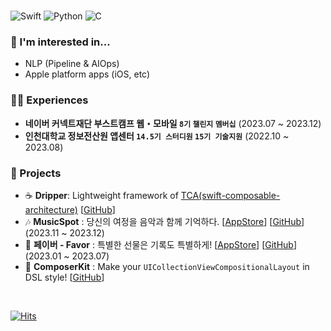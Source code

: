 
<br/>

![Swift] ![Python] ![C]

### 🫶 I'm interested in...

- NLP (Pipeline & AIOps)
- Apple platform apps (iOS, etc)

### 👨‍💻 Experiences

- **네이버 커넥트재단 부스트캠프 웹・모바일 `8기` `챌린지` `멤버십`** (2023.07 ~ 2023.12)<br/>
- **인천대학교 정보전산원 앱센터 `14.5기 스터디원` `15기 기술지원`** (2022.10 ~ 2023.08)<br/>

### 💾 Projects

- ☕ **Dripper**: Lightweight framework of [TCA(swift-composable-architecture)](https://github.com/pointfreeco/swift-composable-architecture) [[GitHub](https://github.com/musicspot24/Dripper)]
- 🎶 **MusicSpot** : 당신의 여정을 음악과 함께 기억하다. [[AppStore](https://apps.apple.com/kr/app/musicspot/id6474530486?l=en-GB)] [[GitHub](https://github.com/boostcampwm2023/iOS01-MusicSpot)] (2023.11 ~ 2023.12) <br/>
- 🎁 **페이버 - Favor** : 특별한 선물은 기록도 특별하게! [[AppStore](https://apps.apple.com/kr/app/favor-%ED%8E%98%EC%9D%B4%EB%B2%84/id6449257998?l=en-GB)] [[GitHub](https://github.com/Favor-Gift-Reminder/Favor-iOS)] (2023.01 ~ 2023.07) <br/>
- 📱 **ComposerKit** : Make your `UICollectionViewCompositionalLayout` in DSL style! [[GitHub](https://github.com/SwiftyJunnos/ComposerKit)] <br/>

<br/>

[![Hits](https://hits.seeyoufarm.com/api/count/incr/badge.svg?url=https%3A%2F%2Fgithub.com%2FSwiftyJunnos%2Fhit-counter&count_bg=%2383AC63&title_bg=%23555555&icon=dev-dot-to.svg&icon_color=%23E7E7E7&title=%F0%9F%91%8B+Hello&edge_flat=false)](https://hits.seeyoufarm.com)

<br/>

[Swift]: https://img.shields.io/badge/swift-F54A2A?style=for-the-badge&logo=swift&logoColor=white
[C]: https://img.shields.io/badge/c-%2300599C.svg?style=for-the-badge&logo=c&logoColor=white
[Python]: https://img.shields.io/badge/python-3670A0?style=for-the-badge&logo=python&logoColor=ffdd54
